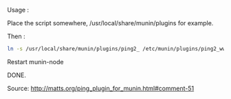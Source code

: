 Usage :

Place the script somewhere, /usr/local/share/munin/plugins for example.

Then :

```bash
ln -s /usr/local/share/munin/plugins/ping2_ /etc/munin/plugins/ping2_www.github.com
```

Restart munin-node

DONE.

Source: http://matts.org/ping_plugin_for_munin.html#comment-51
